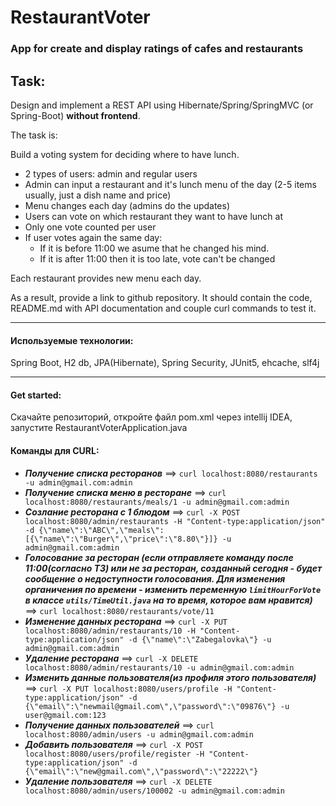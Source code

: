 # RestaurantVoter
### App for create and display ratings of cafes and restaurants

## Task:
Design and implement a REST API using Hibernate/Spring/SpringMVC (or Spring-Boot) **without frontend**.

The task is:

Build a voting system for deciding where to have lunch.

 * 2 types of users: admin and regular users
 * Admin can input a restaurant and it's lunch menu of the day (2-5 items usually, just a dish name and price)
 * Menu changes each day (admins do the updates)
 * Users can vote on which restaurant they want to have lunch at
 * Only one vote counted per user
 * If user votes again the same day:
    - If it is before 11:00 we asume that he changed his mind.
    - If it is after 11:00 then it is too late, vote can't be changed

Each restaurant provides new menu each day.

As a result, provide a link to github repository. It should contain the code, README.md with API documentation and couple curl commands to test it.

-----------------------------

#### Используемые технологии:
Spring Boot, H2 db, JPA(Hibernate), Spring Security, JUnit5, ehcache, slf4j

-----------------------------

#### Get started:
Скачайте репозиторий, откройте файл pom.xml через intellij IDEA, запустите RestaurantVoterApplication.java

#### Команды для CURL:
- ***Получение списка ресторанов*** ==> `curl localhost:8080/restaurants -u admin@gmail.com:admin`
- ***Получение списка меню в ресторане*** ==> `curl localhost:8080/restaurants/meals/1 -u admin@gmail.com:admin`
- ***Созлание ресторана с 1 блюдом*** ==> `curl -X POST localhost:8080/admin/restaurants -H "Content-type:application/json" -d {\"name\":\"ABC\",\"meals\":[{\"name\":\"Burger\",\"price\":\"8.80\"}]} -u admin@gmail.com:admin`
- ***Голосование за ресторан (если отправляете команду после 11:00(согласно ТЗ) или не за ресторан, созданный сегодня - будет сообщение о недоступности голосования. Для изменения органичения по времени - изменить переменную ```limitHourForVote``` в классе ```utils/TimeUtil.java``` на то время, которое вам нравится)*** ==> `curl localhost:8080/restaurants/vote/11`
- ***Изменение данных ресторана*** ==> `curl -X PUT localhost:8080/admin/restaurants/10 -H "Content-type:application/json" -d {\"name\":\"Zabegalovka\"} -u admin@gmail.com:admin`
- ***Удаление ресторана*** ==> `curl -X DELETE localhost:8080/admin/restaurants/10 -u admin@gmail.com:admin`
- ***Изменить данные пользователя(из профиля этого пользователя)*** ==> `curl -X PUT localhost:8080/users/profile -H "Content-type:application/json" -d {\"email\":\"newmail@gmail.com\",\"password\":\"09876\"} -u user@gmail.com:123`
- ***Получение данных пользователей*** ==> `curl localhost:8080/admin/users -u admin@gmail.com:admin`
- ***Добавить пользователя*** ==> `curl -X POST localhost:8080/users/profile/register -H "Content-type:application/json" -d {\"email\":\"new@gmail.com\",\"password\":\"22222\"}`
- ***Удаление пользователя*** ==> `curl -X DELETE localhost:8080/admin/users/100002 -u admin@gmail.com:admin`
